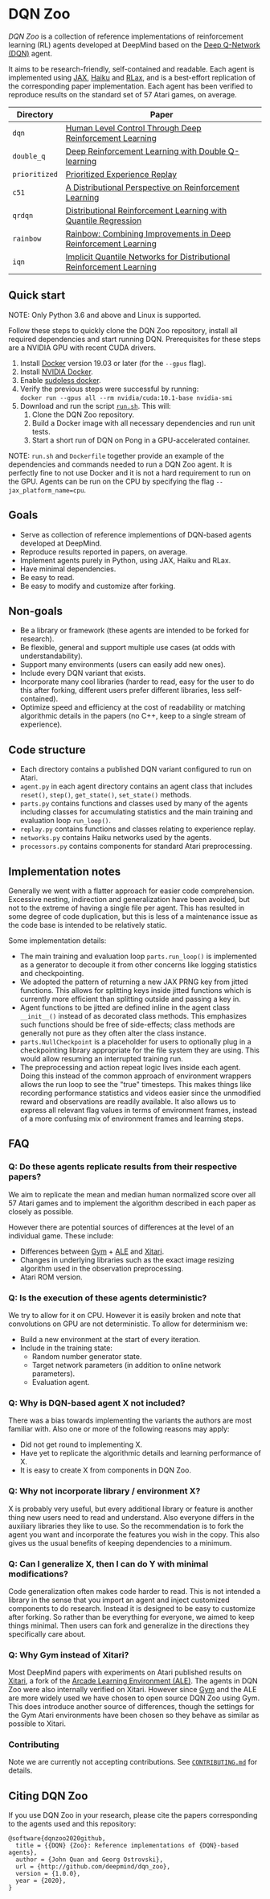 # DQN Zoo

_DQN Zoo_ is a collection of reference implementations of reinforcement learning
(RL) agents developed at DeepMind based on the
[Deep Q-Network (DQN)](http://www.nature.com/articles/nature14236) agent.

It aims to be research-friendly, self-contained and readable. Each agent is
implemented using [JAX](http://github.com/google/jax),
[Haiku](http://github.com/deepmind/haiku) and
[RLax](http://github.com/deepmind/rlax), and is a best-effort replication of the
corresponding paper implementation. Each agent has been verified to reproduce
results on the standard set of 57 Atari games, on average.

<!-- mdformat off (for readability) -->

| Directory     | Paper                                                                                                    |
| ------------- | -------------------------------------------------------------------------------------------------------- |
| `dqn`         | [Human Level Control Through Deep Reinforcement Learning](http\://www.nature.com/articles/nature14236)   |
| `double_q`    | [Deep Reinforcement Learning with Double Q-learning](http\://arxiv.org/abs/1509.06461)                   |
| `prioritized` | [Prioritized Experience Replay](http\://arxiv.org/abs/1511.05952)                                        |
| `c51`         | [A Distributional Perspective on Reinforcement Learning](http\://arxiv.org/abs/1707.06887)               |
| `qrdqn`       | [Distributional Reinforcement Learning with Quantile Regression](http\://arxiv.org/abs/1710.10044)       |
| `rainbow`     | [Rainbow: Combining Improvements in Deep Reinforcement Learning](http\://arxiv.org/abs/1710.02298)       |
| `iqn`         | [Implicit Quantile Networks for Distributional Reinforcement Learning](http\://arxiv.org/abs/1806.06923) |

<!-- mdformat on -->

## Quick start

NOTE: Only Python 3.6 and above and Linux is supported.

Follow these steps to quickly clone the DQN Zoo repository, install all required
dependencies and start running DQN. Prerequisites for these steps are a NVIDIA
GPU with recent CUDA drivers.

1.  Install [Docker](http://docs.docker.com/) version 19.03 or later (for the
    `--gpus` flag).
1.  Install [NVIDIA Docker](http://github.com/NVIDIA/nvidia-docker).
1.  Enable
    [sudoless docker](http://docs.docker.com/engine/install/linux-postinstall/).
1.  Verify the previous steps were successful by running: \
    `docker run --gpus all --rm nvidia/cuda:10.1-base nvidia-smi`
1.  Download and run the script [`run.sh`](run.sh). This will:
    1.  Clone the DQN Zoo repository.
    1.  Build a Docker image with all necessary dependencies and run unit tests.
    1.  Start a short run of DQN on Pong in a GPU-accelerated container.

NOTE: `run.sh` and `Dockerfile` together provide an example of the dependencies
and commands needed to run a DQN Zoo agent. It is perfectly fine to not use
Docker and it is not a hard requirement to run on the GPU. Agents can be run on
the CPU by specifying the flag `--jax_platform_name=cpu`.

## Goals

*   Serve as collection of reference implementions of DQN-based agents developed
    at DeepMind.
*   Reproduce results reported in papers, on average.
*   Implement agents purely in Python, using JAX, Haiku and RLax.
*   Have minimal dependencies.
*   Be easy to read.
*   Be easy to modify and customize after forking.

## Non-goals

*   Be a library or framework (these agents are intended to be forked for
    research).
*   Be flexible, general and support multiple use cases (at odds with
    understandability).
*   Support many environments (users can easily add new ones).
*   Include every DQN variant that exists.
*   Incorporate many cool libraries (harder to read, easy for the user to do
    this after forking, different users prefer different libraries, less
    self-contained).
*   Optimize speed and efficiency at the cost of readability or matching
    algorithmic details in the papers (no C++, keep to a single stream of
    experience).

## Code structure

*   Each directory contains a published DQN variant configured to run on Atari.
*   `agent.py` in each agent directory contains an agent class that includes
    `reset()`, `step()`, `get_state()`, `set_state()` methods.
*   `parts.py` contains functions and classes used by many of the agents
    including classes for accumulating statistics and the main training and
    evaluation loop `run_loop()`.
*   `replay.py` contains functions and classes relating to experience replay.
*   `networks.py` contains Haiku networks used by the agents.
*   `processors.py` contains components for standard Atari preprocessing.

## Implementation notes

Generally we went with a flatter approach for easier code comprehension.
Excessive nesting, indirection and generalization have been avoided, but not to
the extreme of having a single file per agent. This has resulted in some degree
of code duplication, but this is less of a maintenance issue as the code base is
intended to be relatively static.

Some implementation details:

*   The main training and evaluation loop `parts.run_loop()` is implemented as a
    generator to decouple it from other concerns like logging statistics and
    checkpointing.
*   We adopted the pattern of returning a new JAX PRNG key from jitted
    functions. This allows for splitting keys inside jitted functions which is
    currently more efficient than splitting outside and passing a key in.
*   Agent functions to be jitted are defined inline in the agent class
    `__init__()` instead of as decorated class methods. This emphasizes such
    functions should be free of side-effects; class methods are generally not
    pure as they often alter the class instance.
*   `parts.NullCheckpoint` is a placeholder for users to optionally plug in a
    checkpointing library appropriate for the file system they are using. This
    would allow resuming an interrupted training run.
*   The preprocessing and action repeat logic lives inside each agent. Doing
    this instead of the common approach of environment wrappers allows the run
    loop to see the "true" timesteps. This makes things like recording
    performance statistics and videos easier since the unmodified reward and
    observations are readily available. It also allows us to express all
    relevant flag values in terms of environment frames, instead of a more
    confusing mix of environment frames and learning steps.

## FAQ

### Q: Do these agents replicate results from their respective papers?

We aim to replicate the mean and median human normalized score over all 57 Atari
games and to implement the algorithm described in each paper as closely as
possible.

However there are potential sources of differences at the level of an individual
game. These include:

*   Differences between [Gym](http://github.com/openai/gym) +
    [ALE](http://github.com/mgbellemare/Arcade-Learning-Environment) and
    [Xitari](http://github.com/deepmind/xitari).
*   Changes in underlying libraries such as the exact image resizing algorithm
    used in the observation preprocessing.
*   Atari ROM version.

### Q: Is the execution of these agents deterministic?

We try to allow for it on CPU. However it is easily broken and note that
convolutions on GPU are not deterministic. To allow for determinism we:

*   Build a new environment at the start of every iteration.
*   Include in the training state:
    *   Random number generator state.
    *   Target network parameters (in addition to online network parameters).
    *   Evaluation agent.

### Q: Why is DQN-based agent X not included?

There was a bias towards implementing the variants the authors are most familiar
with. Also one or more of the following reasons may apply:

*   Did not get round to implementing X.
*   Have yet to replicate the algorithmic details and learning performance of X.
*   It is easy to create X from components in DQN Zoo.

### Q: Why not incorporate library / environment X?

X is probably very useful, but every additional library or feature is another
thing new users need to read and understand. Also everyone differs in the
auxiliary libraries they like to use. So the recommendation is to fork the agent
you want and incorporate the features you wish in the copy. This also gives us
the usual benefits of keeping dependencies to a minimum.

### Q: Can I generalize X, then I can do Y with minimal modifications?

Code generalization often makes code harder to read. This is not intended a
library in the sense that you import an agent and inject customized components
to do research. Instead it is designed to be easy to customize after forking. So
rather than be everything for everyone, we aimed to keep things minimal. Then
users can fork and generalize in the directions they specifically care about.

### Q: Why Gym instead of Xitari?

Most DeepMind papers with experiments on Atari published results on
[Xitari](http://github.com/deepmind/xitari), a fork of the
[Arcade Learning Environment (ALE)](http://github.com/mgbellemare/Arcade-Learning-Environment).
The agents in DQN Zoo were also internally verified on Xitari. However since
[Gym](http://github.com/openai/gym) and the ALE are more widely used we have
chosen to open source DQN Zoo using Gym. This does introduce another source of
differences, though the settings for the Gym Atari environments have been chosen
so they behave as similar as possible to Xitari.

### Contributing

Note we are currently not accepting contributions. See
[`CONTRIBUTING.md`](CONTRIBUTING.md) for details.

## Citing DQN Zoo

If you use DQN Zoo in your research, please cite the papers corresponding to the
agents used and this repository:

```
@software{dqnzoo2020github,
  title = {{DQN} {Zoo}: Reference implementations of {DQN}-based agents},
  author = {John Quan and Georg Ostrovski},
  url = {http://github.com/deepmind/dqn_zoo},
  version = {1.0.0},
  year = {2020},
}
```
